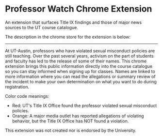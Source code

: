 # Professor Watch Chrome Extension
An extension that surfaces Title IX findings and those of major news sources to the UT course catalogue.

The description in the chrome store for the extension is below:

---


At UT-Austin, professors who have violated sexual misconduct policies are still teaching. Over the past several years, activism on the part of students and faculty has led to the release of some of their names. This chrome extension brings this public information directly into the course catalogue so you can stay informed when signing up for classes. Names are linked to more information where you can read the allegations or summary review of the incident to make your own determination on what you want to do during registration.

Color code meanings:

- Red: UT's Title IX Office found the professor violated sexual misconduct policies.
- Orange: A major media outlet has reported allegations of violating behavior, but the Title IX Office has NOT found a violation.

This extension was not created nor is endorsed by the University.
